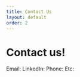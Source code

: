 ```yaml
---
title: Contact Us
layout: default
order: 2
---
```


# Contact us!

Email:
LinkedIn:
Phone:
Etc: